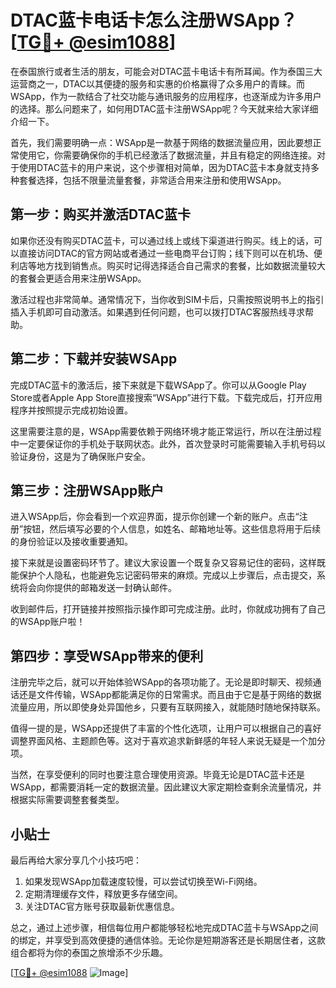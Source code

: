 # DTAC蓝卡电话卡怎么注册WSApp？[[TG💪+ @esim1088](https://t.me/s/esim1088)]

在泰国旅行或者生活的朋友，可能会对DTAC蓝卡电话卡有所耳闻。作为泰国三大运营商之一，DTAC以其便捷的服务和实惠的价格赢得了众多用户的青睐。而WSApp，作为一款结合了社交功能与通讯服务的应用程序，也逐渐成为许多用户的选择。那么问题来了，如何用DTAC蓝卡注册WSApp呢？今天就来给大家详细介绍一下。

首先，我们需要明确一点：WSApp是一款基于网络的数据流量应用，因此要想正常使用它，你需要确保你的手机已经激活了数据流量，并且有稳定的网络连接。对于使用DTAC蓝卡的用户来说，这个步骤相对简单，因为DTAC蓝卡本身就支持多种套餐选择，包括不限量流量套餐，非常适合用来注册和使用WSApp。

## 第一步：购买并激活DTAC蓝卡

如果你还没有购买DTAC蓝卡，可以通过线上或线下渠道进行购买。线上的话，可以直接访问DTAC的官方网站或者通过一些电商平台订购；线下则可以在机场、便利店等地方找到销售点。购买时记得选择适合自己需求的套餐，比如数据流量较大的套餐会更适合用来注册WSApp。

激活过程也非常简单。通常情况下，当你收到SIM卡后，只需按照说明书上的指引插入手机即可自动激活。如果遇到任何问题，也可以拨打DTAC客服热线寻求帮助。

## 第二步：下载并安装WSApp

完成DTAC蓝卡的激活后，接下来就是下载WSApp了。你可以从Google Play Store或者Apple App Store直接搜索“WSApp”进行下载。下载完成后，打开应用程序并按照提示完成初始设置。

这里需要注意的是，WSApp需要依赖于网络环境才能正常运行，所以在注册过程中一定要保证你的手机处于联网状态。此外，首次登录时可能需要输入手机号码以验证身份，这是为了确保账户安全。

## 第三步：注册WSApp账户

进入WSApp后，你会看到一个欢迎界面，提示你创建一个新的账户。点击“注册”按钮，然后填写必要的个人信息，如姓名、邮箱地址等。这些信息将用于后续的身份验证以及接收重要通知。

接下来就是设置密码环节了。建议大家设置一个既复杂又容易记住的密码，这样既能保护个人隐私，也能避免忘记密码带来的麻烦。完成以上步骤后，点击提交，系统将会向你提供的邮箱发送一封确认邮件。

收到邮件后，打开链接并按照指示操作即可完成注册。此时，你就成功拥有了自己的WSApp账户啦！

## 第四步：享受WSApp带来的便利

注册完毕之后，就可以开始体验WSApp的各项功能了。无论是即时聊天、视频通话还是文件传输，WSApp都能满足你的日常需求。而且由于它是基于网络的数据流量应用，所以即使身处异国他乡，只要有互联网接入，就能随时随地保持联系。

值得一提的是，WSApp还提供了丰富的个性化选项，让用户可以根据自己的喜好调整界面风格、主题颜色等。这对于喜欢追求新鲜感的年轻人来说无疑是一个加分项。

当然，在享受便利的同时也要注意合理使用资源。毕竟无论是DTAC蓝卡还是WSApp，都需要消耗一定的数据流量。因此建议大家定期检查剩余流量情况，并根据实际需要调整套餐类型。

## 小贴士

最后再给大家分享几个小技巧吧：

1. 如果发现WSApp加载速度较慢，可以尝试切换至Wi-Fi网络。
2. 定期清理缓存文件，释放更多存储空间。
3. 关注DTAC官方账号获取最新优惠信息。

总之，通过上述步骤，相信每位用户都能够轻松地完成DTAC蓝卡与WSApp之间的绑定，并享受到高效便捷的通信体验。无论你是短期游客还是长期居住者，这款组合都将为你的泰国之旅增添不少乐趣。

[[TG💪+ @esim1088](https://t.me/s/esim1088) ![Image](https://i.postimg.cc/4NQfJmqS/Snipaste-2025-05-13-00-14-12.png)]